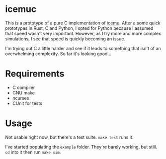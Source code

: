 # icemuc

This is a prototype of a pure C implementation of [icemu](https://github.com/hsoft/icemu). After
a some quick prototypes in Rust, C and Python, I opted for Python because I assumed that speed
wasn't very important. However, as I try more and more complex simulations, I see that speed is
quickly becoming an issue.

I'm trying out C a little harder and see if it leads to something that isn't of an overwhelming
complexity. So far it's looking good...

# Requirements

* C compiler
* GNU make
* ncurses
* CUnit for tests

# Usage

Not usable right now, but there's a test suite. `make test` runs it.

I've started populating the `example` folder. They're barely working, but still. `cd` into it then
run `make sim`.
